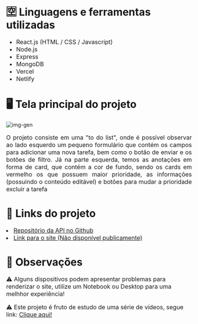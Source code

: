 # 🈳 Linguagens e ferramentas utilizadas

<ul style="font-size:16px">
    <li> React.js (HTML / CSS / Javascript)
    <li> Node.js
    <li> Express
    <li> MongoDB
    <li> Vercel
    <li> Netlify
</ul>

# 🖥️ Tela principal do projeto

![img-gen](https://private-user-images.githubusercontent.com/124288374/323567043-a46c5c89-b58b-4856-a7a0-308e72b47a10.png?jwt=eyJhbGciOiJIUzI1NiIsInR5cCI6IkpXVCJ9.eyJpc3MiOiJnaXRodWIuY29tIiwiYXVkIjoicmF3LmdpdGh1YnVzZXJjb250ZW50LmNvbSIsImtleSI6ImtleTUiLCJleHAiOjE3MTM0MzY3MDEsIm5iZiI6MTcxMzQzNjQwMSwicGF0aCI6Ii8xMjQyODgzNzQvMzIzNTY3MDQzLWE0NmM1Yzg5LWI1OGItNDg1Ni1hN2EwLTMwOGU3MmI0N2ExMC5wbmc_WC1BbXotQWxnb3JpdGhtPUFXUzQtSE1BQy1TSEEyNTYmWC1BbXotQ3JlZGVudGlhbD1BS0lBVkNPRFlMU0E1M1BRSzRaQSUyRjIwMjQwNDE4JTJGdXMtZWFzdC0xJTJGczMlMkZhd3M0X3JlcXVlc3QmWC1BbXotRGF0ZT0yMDI0MDQxOFQxMDMzMjFaJlgtQW16LUV4cGlyZXM9MzAwJlgtQW16LVNpZ25hdHVyZT0yYmI0OWUxYjYxODNhMTBlYjBkYzNhYzgzZmY3MzY2OGVmN2I3MzkyOTFlMTFlZTliN2FmYzlkNWJkNWM0MDRkJlgtQW16LVNpZ25lZEhlYWRlcnM9aG9zdCZhY3Rvcl9pZD0wJmtleV9pZD0wJnJlcG9faWQ9MCJ9.nmasXhdREazwN7wuwC2BmkOyLcdZFgrJX6BvXqFaJj0)

<p style="font-size:16px; text-align:justify"> O projeto consiste em uma "to do list", onde é possível observar ao lado esquerdo um pequeno formulário que contém os campos para adicionar uma nova tarefa, bem como o botão de enviar e os botões de filtro. Já na parte esquerda, temos as anotações em forma de card, que contém a cor de fundo, sendo os cards em vermelho os que possuem maior prioridade, as informações (possuindo o conteúdo editável) e botões para mudar a prioridade excluir a tarefa </p>

# 🔗 Links do projeto

<li><a href="https://github.com/gustavohnsv/api-todolist" style="font-size:16px"> Repositório da API no Github</a>
<li><a href="https://{something}-gustavohnsv-todolist.netlify.app/" style="font-size:16px"> Link para o site (Não disponível publicamente)</a>

# 🔎 Observações

<p style="font-size:16px"> ⚠️ Alguns dispositivos podem apresentar problemas para renderizar o site, utilize um Notebook ou Desktop para uma melhhor experiência! </p>
<p style="font-size:16px"> ⚠️ Este projeto é fruto de estudo de uma série de vídeos, segue link: <a href="https://www.youtube.com/playlist?list=PL0QN_lbTofYcw7bzm8y-l2BMslKfMfNgr"> Clique aqui! </a> </p>
